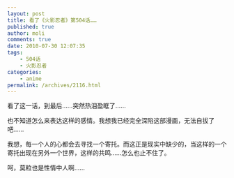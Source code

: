 ```yaml
---
layout: post
title: 看了《火影忍者》第504话……
published: true
author: moli
comments: true
date: 2010-07-30 12:07:35
tags:
    - 504话
    - 火影忍者
categories:
    - anime
permalink: /archives/2116.html
---
```

[][1]看了这一话，到最后……突然热泪盈眶了……

也不知道怎么来表达这样的感情。我想我已经完全深陷这部漫画，无法自拔了吧……

我想，每一个人的心都会去寻找一个寄托。而这正是现实中缺少的，当这样的一个寄托出现在另外一个世界，这样的共鸣……怎么也止不住了。

呵，莫粒也是性情中人啊……

 [1]: http://huoxr.com/wp-content/uploads/2010/07/hyrz-504.png
